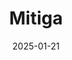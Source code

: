 ---  
layout: startup_page  
title: "Mitiga"  
id: "mitiga.io"  
permalink: "/mitigamitiga.io01212025/"  
website: "https://www.mitiga.io/"  
funding_round: "Series B"  
funding_amount: "$30M"  
investors: "SYN Ventures, ClearSky, Atlantic Bridge, Flint Capital, DNX Ventures, Glilot Capital Partners"  
about: "Mitiga provides a threat detection, investigation, and response (TDIR) solution for cloud and SaaS environments. Its platform offers comprehensive visibility across clouds, identities, and SaaS, automating investigations and providing context for threat detection and response. Mitiga helps security teams quickly identify and mitigate modern threats, improving resilience and minimizing impact."  
markets: "Cybersecurity, Cloud Security, SaaS Security, Computer and Network Security"  
hq: "New York, New York, United States"  
founded_year: "2020"  
linkedin: "https://www.linkedin.com/company/mitiga-io"  
twitter: "https://twitter.com/Mitiga_io"  
instagram: ""  
facebook: "https://www.facebook.com/mitiga.io"  
crunchbase: "https://www.crunchbase.com/organization/mitiga"  
pitchbook: "https://pitchbook.com/profiles/company/340705-27"  

date_display: "21-Jan-2025"  
date: "2025-01-21"

# SEO Optimization  
meta_title: "Mitiga - Series B Funding ($30M)"  
meta_description: "Mitiga, Mitiga provides a threat detection, investigation, and response (TDIR) solution for cloud and SaaS environments. Its platform offers comprehensive vis..."  
meta_keywords: "Mitiga, Cybersecurity, Cloud Security, SaaS Security, Computer and Network Security, Series B funding"  
canonical_url: "https://startup.projectstartups.com/mitigamitiga.io01212025/"  
---